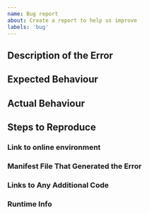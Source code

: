 ```yaml
---
name: Bug report
about: Create a report to help us improve
labels: 'bug'
---
```

<!--- Please provide us the following info -->

## Description of the Error
<!--- Tell us what happened -->

## Expected Behaviour
<!--- Tell us what should happen -->

## Actual Behaviour
<!--- Tell us what happens instead of the expected behavior -->

## Steps to Reproduce
<!--- A set of specific instructions to reproduce the bug. Include code, if relevant -->


### Link to online environment
<!--- Please provide a link to Stackblitz or similar tool that allows us to reproduce your error in a preconfigured online environemnt -->
 
<!--- If you provided a link to Stackblitz or similar, you can ignore the remaining fields. 
Otherwise, please provide the following information -->

### Manifest File That Generated the Error

### Links to Any Additional Code
<!--- E.g. your plugin code, it must be available online -->

### Runtime Info
<!--- Such as OS, node version, package.json, IF version -->
